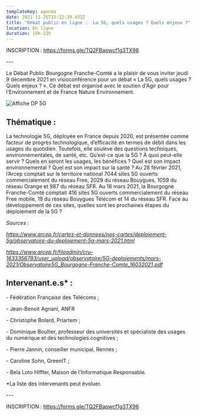 ```yaml
---
templateKey: agenda
date: 2021-11-25T15:12:39.431Z
title: "Débat public en ligne :  La 5G, quels usages ? Quels enjeux ?"
location: En ligne
duration: 19h-21h
---
```

<!--StartFragment-->

INSCRIPTION : <https://forms.gle/TQ2FBapwcf1g3TX96>

\---

Le Débat Public Bourgogne Franche-Comté a le plaisir de vous inviter jeudi 9 décembre 2021 en visioconférence pour un débat « La 5G, quels usages ? Quels enjeux ? ». Ce débat est organisé avec le soutien d'Agir pour l'Environnement et de France Nature Environnement.

![Affiche DP 5G](/img/2021_affiche-dp-bfc_5g_400px.jpg#img-center "Affiche DP 5G")

## Thématique :

La technologie 5G, déployée en France depuis 2020, est présentée comme facteur de progrès technologique, d’efficacité en termes de débit dans les usages du quotidien. Toutefois, elle soulève des questions techniques, environnementales, de santé, etc. Qu’est-ce que la 5G ? À quoi peut-elle servir ? Quels en seront les usages, les bénéfices ? Quel est son impact environnemental ? Quel est son impact sur la santé ? Au 28 février 2021, l’Arcep comptait sur le territoire national 7044 sites 5G ouverts commercialement du réseau Free, 2029 du réseau Bouygues, 1059 du réseau Orange et 987 du réseau SFR[](imap://animation%40debatpublic-bfc%2Eorg@ssl0.ovh.net:993/fetch%3EUID%3E.INBOX%3E1653#_ftn1). Au 16 mars 2021, la Bourgogne Franche-Comté comptait 416 sites 5G ouverts commercialement du réseau Free mobile, 19 du réseau Bouygues Télécom et 14 du réseau SFR[](imap://animation%40debatpublic-bfc%2Eorg@ssl0.ovh.net:993/fetch%3EUID%3E.INBOX%3E1653#_ftn2). Face au développement de ces sites, quelles sont les prochaines étapes du déploiement de la 5G ?

*Sources :*

*<https://www.arcep.fr/cartes-et-donnees/nos-cartes/deploiement-5g/observatoire-du-deploiement-5g-mars-2021.html>*

[](imap://animation%40debatpublic-bfc%2Eorg@ssl0.ovh.net:993/fetch%3EUID%3E.INBOX%3E1653#_ftnref2)*<https://www.arcep.fr/fileadmin/cru-1633356793/user_upload/observatoire/5G-deploiements/mars-2021/Observatoire5G_Bourgogne-Franche-Comte_16032021.pdf>*

## Intervenant.e.s* :

\- Fédération Française des Télécoms ; 

\- Jean-Benoit Agnani, ANFR

\- Christophe Bolard, Priartem ; 

\- Dominique Boullier, professeur des universités et spécialiste des usages du numérique et des technologies cognitives ; 

\- Pierre Jannin, conseiller municipal, Rennes ; 

\- Caroline Sohn, GreenIT ; 

\- Bela Loto Hiffler, Maison de l'Informatique Responsable.

\*La liste des intervenants peut évoluer.

\---

INSCRIPTION : <https://forms.gle/TQ2FBapwcf1g3TX96>

<!--EndFragment-->